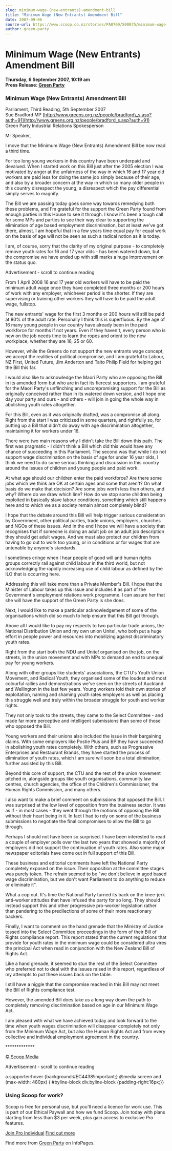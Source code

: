 ```yaml
---
slug: minimum-wage-(new-entrants)-amendment-bill
title: "Minimum Wage (New Entrants) Amendment Bill"
date: 2007-09-06
source-url: https://www.scoop.co.nz/stories/PA0709/S00075/minimum-wage-new-entrants-amendment-bill.htm
author: green-party
---
```

Minimum Wage (New Entrants) Amendment Bill
==========================================

**Thursday, 6 September 2007, 10:19 am**  
**Press Release: [Green Party](https://info.scoop.co.nz/Green_Party)**

### Minimum Wage (New Entrants) Amendment Bill

  
Parliament, Third Reading, 5th September 2007  
Sue Bradford MP [http://www.greens.org.nz/people/bradford\_s.asp?auth=91](http://www.greens.org.nz/people/bradford_s.asp?auth=91)  
Green Party Industrial Relations Spokesperson  

Mr Speaker,

I move that the Minimum Wage (New Entrants) Amendment Bill be now read a third time.

For too long young workers in this country have been underpaid and devalued. When I started work on this Bill just after the 2005 election I was motivated by anger at the unfairness of the way in which 16 and 17 year old workers are paid less for doing the same job simply because of their age, and also by a broader concern at the way in which so many older people in this country disrespect the young, a disrespect which the pay differential simply serves to magnify.

The Bill we are passing today goes some way towards remedying both these problems, and I'm grateful for the support the Green Party found from enough parties in this House to see it through. I know it's been a tough call for some MPs and parties to see their way clear to supporting the elimination of age based employment discrimination, but at least we've got there, almost. I am hopeful that in a few years time equal pay for equal work on the basis of age will not be seen as such a radical notion as it is today.

I am, of course, sorry that the clarity of my original purpose - to completely remove youth rates for 16 and 17 year olds - has been watered down, but the compromise we have ended up with still marks a huge improvement on the status quo.

Advertisement - scroll to continue reading





From 1 April 2008 16 and 17 year old workers will have to be paid the minimum adult wage once they have completed three months or 200 hours of work with any employer, whichever period is the shorter. If they are supervising or training other workers they will have to be paid the adult wage, fullstop.

The new entrants' wage for the first 3 months or 200 hours will still be paid at 80% of the adult rate. Personally I think this is superfluous. By the age of 16 many young people in our country have already been in the paid workforce for months if not years. Even if they haven't, every person who is new on the job needs time to learn the ropes and orient to the new workplace, whether they are 16, 25 or 60.

However, while the Greens do not support the new entrants wage concept, we accept the realities of political compromise, and I am grateful to Labour, NZ First, United Future, Jim Anderton and Taito Philip Field for helping get the Bill this far.

I would also like to acknowledge the Maori Party who are opposing the Bill in its amended form but who are in fact its fiercest supporters. I am grateful for the Maori Party's unflinching and uncompromising support for the Bill as originally conceived rather than in its watered down version, and I hope one day your party and ours - and others - will join in going the whole way in abolishing youth rates altogether.

For this Bill, even as it was originally drafted, was a compromise all along. Right from the start I was criticized in some quarters, and rightfully so, for putting up a Bill that didn't do away with age discrimination altogether, maintaining it for workers under 16.

There were two main reasons why I didn't take the Bill down this path. The first was pragmatic - I didn't think a Bill which did this would have any chance of succeeding in this Parliament. The second was that while I do not support wage discrimination on the basis of age for under 16 year olds, I think we need to do some serious thinking and discussion in this country around the issues of children and young people and paid work.

At what age should our children enter the paid workforce? Are there some jobs which we think are OK at certain ages and some that aren't? On what basis do we make that decision? Are some jobs worth less than others, and why? Where do we draw which line? How do we stop some children being exploited in basically slave labour conditions, something which still happens here and to which we as a society remain almost completely blind?

I hope that the debate around this Bill will help trigger serious consideration by Government, other political parties, trade unions, employers, churches and NGOs of these issues. And in the end I hope we will have a society that recognises that if someone is doing an adult job on an adult job description they should get adult wages. And we must also protect our children from having to go out to work too young, or in conditions or for wages that are untenable by anyone's standards.

I sometimes cringe when I hear people of good will and human rights groups correctly rail against child labour in the third world, but not acknowledging the rapidly increasing use of child labour as defined by the ILO that is occurring here.

Addressing this will take more than a Private Member's Bill. I hope that the Minister of Labour takes up this issue and includes it as part of the Government's employment relations work programme. I can assure her that she will have the support of the Green Party is she does.

Next, I would like to make a particular acknowledgement of some of the organisations which did so much to help ensure that this Bill got through.

Above all I would like to pay my respects to two particular trade unions, the National Distribution Union and my own union Unite!, who both put a huge effort in people power and resources into mobilizing against discriminatory youth rates.

Right from the start both the NDU and Unite! organised on the job, on the streets, in the union movement and with MPs to demand an end to unequal pay for young workers.

Along with other groups like students' associations, the CTU's Youth Union Movement, and Radical Youth, they organised some of the loudest and most colourful rallies and demonstrations we've seen on the streets of Auckland and Wellington in the last few years. Young workers told their own stories of exploitation, naming and shaming youth rates employers as well as placing this struggle well and truly within the broader struggle for youth and worker rights.

They not only took to the streets, they came to the Select Committee - and made far more perceptive and intelligent submissions than some of those who opposed the Bill.

Young workers and their unions also included the issue in their bargaining claims. With some employers like Postie Plus and BP they have succeeded in abolishing youth rates completely. With others, such as Progressive Enterprises and Restaurant Brands, they have started the process of elimination of youth rates, which I am sure will soon be a total elimination, further assisted by this Bill.

Beyond this core of support, the CTU and the rest of the union movement pitched in, alongside groups like youth organisations, community law centres, church agencies, the office of the Children's Commissioner, the Human Rights Commission, and many others.

I also want to make a brief comment on submissions that opposed the Bill. I was surprised at the low level of opposition from the business sector. It was as if - in most cases - they went through the motions of opposing the Bill without their heart being in it. In fact I had to rely on some of the business submissions to negotiate the final compromises to allow the Bill to go through.

Perhaps I should not have been so surprised. I have been interested to read a couple of employer polls over the last two years that showed a majority of employers did not support the continuation of youth rates. Also some major newspaper editorials have come out in full support of this Bill.

These business and editorial comments have left the National Party completely exposed on the issue. Their opposition at the committee stages was purely token. The refrain seemed to be "we don't believe in aged based wage discrimination, but we don't want Parliament to do anything to reduce or eliminate it".

What a cop out. It's time the National Party turned its back on the knee-jerk anti-worker attitudes that have infused the party for so long. They should instead support this and other progressive pro-worker legislation rather than pandering to the predilections of some of their more reactionary backers.

Finally, I want to comment on the hand grenade that the Ministry of Justice tossed into the Select Committee proceedings in the form of their Bill of Rights compliance report. This report stated that the current regulations that provide for youth rates in the minimum wage could be considered ultra vires the principal Act when read in conjunction with the New Zealand Bill of Rights Act.

Like a hand grenade, it seemed to stun the rest of the Select Committee who preferred not to deal with the issues raised in this report, regardless of my attempts to put these issues back on the table.

I still have a niggle that the compromise reached in this Bill may not meet the Bill of Rights compliance test.

However, the amended Bill does take us a long way down the path to completely removing discrimination based on age in our Minimum Wage Act.

I am pleased with what we have achieved today and look forward to the time when youth wages discrimination will disappear completely not only from the Minimum Wage Act, but also the Human Rights Act and from every collective and individual employment agreement in the country.

\*\*\*\*\*\*\*\*\*\*\*\*\*

[© Scoop Media](http://www.scoop.co.nz/about/terms.html)  

Advertisement - scroll to continue reading



a.supporter:hover {background:#EC4438!important;} @media screen and (max-width: 480px) { #byline-block div.byline-block {padding-right:16px;}}

### Using Scoop for work?

Scoop is free for personal use, but you’ll need a licence for work use. This is part of our Ethical Paywall and how we fund Scoop. Join today with plans starting from less than $3 per week, plus gain access to exclusive _Pro_ features.  
  
[Join Pro Individual](https://pro.scoop.co.nz/Individual/?from=ProIn24) [Find out more](https://pro.scoop.co.nz/using-scoop-for-work/?from=ProIn24)

Find more from [Green Party](https://info.scoop.co.nz/Green_Party) on InfoPages.
